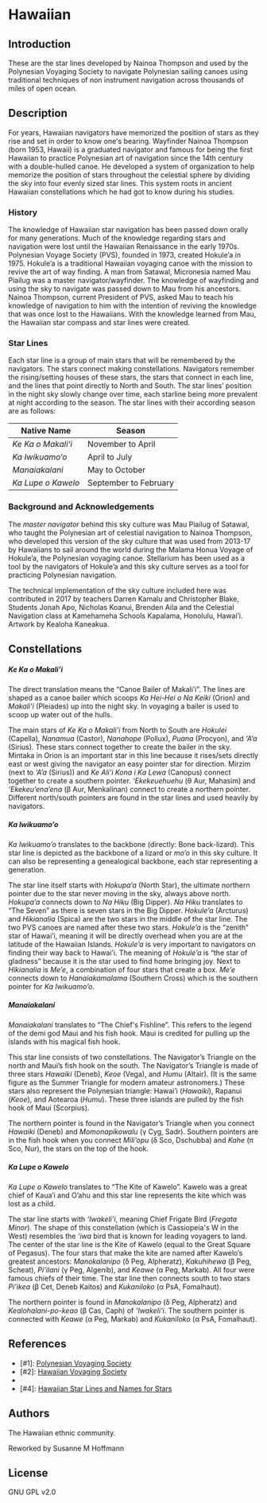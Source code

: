 # Hawaiian

## Introduction

These are the star lines developed by Nainoa Thompson and used by the
Polynesian Voyaging Society to navigate Polynesian sailing canoes using
traditional techniques of non instrument navigation across thousands of miles
of open ocean.

## Description

For years, Hawaiian navigators have memorized the position of stars as they
rise and set in order to know oneʻs bearing. Wayfinder Nainoa Thompson (born
1953, Hawaii) is a graduated navigator and famous for being the first Hawaiian
to practice Polynesian art of navigation since the 14th century with a
double-hulled canoe. He developed a system of organization to help memorize the
position of stars throughout the celestial sphere by dividing the sky into four
evenly sized star lines. This system roots in ancient Hawaiian constellations
which he had got to know during his studies.

### History

The knowledge of Hawaiian star navigation has been passed down orally for many
generations. Much of the knowledge regarding stars and navigation were lost
until the Hawaiian Renaissance in the early 1970s. Polynesian Voyage Society
(PVS), founded in 1973, created Hokule’a in 1975. Hokule’a is a traditional
Hawaiian voyaging canoe with the mission to revive the art of way finding. A
man from Satawal, Micronesia named Mau Piailug was a master
navigator/wayfinder. The knowledge of wayfinding and using the sky to navigate
was passed down to Mau from his ancestors. Nainoa Thompson, current President
of PVS, asked Mau to teach his knowledge of navigation to him with the
intention of reviving the knowledge that was once lost to the Hawaiians. With
the knowledge learned from Mau, the Hawaiian star compass and star lines were
created.

### Star Lines

Each star line is a group of main stars that will be remembered by the
navigators. The stars connect making constellations. Navigators remember the
rising/setting houses of these stars, the stars that connect in each line, and
the lines that point directly to North and South. The star lines’ position in
the night sky slowly change over time, each starline being more prevalent at
night according to the season. The star lines with their according season are
as follows:

| Native Name        | Season               |
|--------------------|----------------------|
| _Ke Ka o Makali‘i_ | November to April    |
| _Ka Iwikuamo‘o_    | April to July        |
| _Manaiakalani_     | May to October       |
| _Ka Lupe o Kawelo_ | September to February|

### Background and Acknowledgements

The _master navigator_ behind this sky culture was Mau Piailug of Satawal, who
taught the Polynesian art of celestial navigation to Nainoa Thompson, who
developed this version of the sky culture that was used from 2013-17 by
Hawaiians to sail around the world during the Malama Honua Voyage of Hokule’a,
the Polynesian voyaging canoe. Stellarium has been used as a tool by the
navigators of Hokule’a and this sky culture serves as a tool for practicing
Polynesian navigation.

The technical implementation of the sky culture included here was contributed
in 2017 by teachers Darren Kamalu and Christopher Blake, Students Jonah Apo,
Nicholas Koanui, Brenden Aila and the Celestial Navigation class at Kamehameha
Schools Kapalama, Honolulu, Hawai’i. Artwork by Kealoha Kaneakua.

## Constellations

##### Ke Ka o Makali’i

The direct translation means the “Canoe Bailer of Makali’i”. The lines are
shaped as a canoe bailer which scoops _Ka Hei-Hei o Na Keiki_ (Orion) and
_Makali’i_ (Pleiades) up into the night sky. In voyaging a bailer is used to
scoop up water out of the hulls.

The main stars of _Ke Ka o Makali’i_ from North to South are _Hokulei_
(Capella), _Nanamua_ (Castor), _Nanahope_ (Pollux), _Puana_ (Procyon), and
_‘A’a_ (Sirius). These stars connect together to create the bailer in the sky.
Mintaka in Orion is an important star in this line because it rises/sets
directly east or west giving the navigator an easy pointer star for direction.
Mirzim (next to _‘A’a_ (Sirius)) and _Ke Ali’i Kona i Ka Lewa_ (Canopus)
connect together to create a southern pointer. _‘Ekekeuehuehu_ (θ Aur, Mahasim)
and _‘Ekekeu’ena’ena_ (β Aur, Menkalinan) connect to create a northern pointer.
Different north/south pointers are found in the star lines and used heavily by
navigators.

##### Ka Iwikuamo’o

_Ka Iwikuamo’o_ translates to the backbone (directly: Bone back-lizard). This
star line is depicted as the backbone of a lizard or _mo’o_ in this sky
culture. It can also be representing a genealogical backbone, each star
representing a generation.

The star line itself starts with _Hokupa’a_ (North Star), the ultimate northern
pointer due to the star never moving in the sky, always above north. _Hokupa’a_
connects down to _Na Hiku_ (Big Dipper). _Na Hiku_ translates to “The Seven” as
there is seven stars in the Big Dipper. _Hokule’a_ (Arcturus) and _Hikianalia_
(Spica) are the two stars in the middle of the star line. The two PVS canoes
are named after these two stars. _Hokule’a_ is the “zenith” star of Hawai’i,
meaning it will be directly overhead when you are at the latitude of the
Hawaiian Islands. _Hokule’a_ is very important to navigators on finding their
way back to Hawai’i. The meaning of _Hokule’a_ is “the star of gladness”
because it is the star used to find home bringing joy. Next to _Hikianalia_ is
_Me’e_, a combination of four stars that create a box. _Me’e_ connects down to
_Hanaiakamalama_ (Southern Cross) which is the southern pointer for _Ka
Iwikuamo’o_.

##### Manaiakalani

_Manaiakalani_ translates to “The Chief's Fishline”. This refers to the legend
of the demi god Maui and his fish hook. Maui is credited for pulling up the
islands with his magical fish hook.

This star line consists of two constellations. The Navigator’s Triangle on the
north and Maui’s fish hook on the south. The Navigator’s Triangle is made of
three stars _Hawaiki_ (Deneb), _Keoe_ (Vega), and _Humu_ (Altair). (It is the
same figure as the Summer Triangle for modern amateur astronomers.) These stars
also represent the Polynesian triangle: Hawai’i (_Hawaiki_), Rapanui (_Keoe_),
and Aotearoa (_Humu_). These three islands are pulled by the fish hook of Maui
(Scorpius).

The northern pointer is found in the Navigator’s Triangle when you connect
_Hawaiki_ (Deneb) and _Momonapikowalu_ (γ Cyg, Sadr). Southern pointers are in
the fish hook when you connect _Mili’opu_ (δ Sco, Dschubba) and _Kahe_ (π Sco,
Nur), the stars on the top of the hook.

##### Ka Lupe o Kawelo

_Ka Lupe o Kawelo_ translates to “The Kite of Kawelo”. Kawelo was a great chief
of Kaua’i and O’ahu and this star line represents the kite which was lost as a
child.

The star line starts with _‘Iwakeli’i_, meaning Chief Frigate Bird (_Fregata
Minor_). The shape of this constellation (which is Cassiopeia's W in the West)
resembles the _‘iwa_ bird that is known for leading voyagers to land. The
center of the star line is the Kite of Kawelo (equal to the Great Square of
Pegasus). The four stars that make the kite are named after Kawelo’s greatest
ancestors: _Manokalanipo_ (δ Peg, Alpheratz), _Kakuhihewa_ (β Peg, Scheat),
_Pi’ilani_ (γ Peg, Algenib), and _Keawe_ (α Peg, Markab). All four were famous
chiefs of their time. The star line then connects south to two stars _Pi’ikea_
(β Cet, Deneb Kaitos) and _Kukaniloko_ (α PsA, Fomalhaut).

The northern pointer is found in _Manokalanipo_ (δ Peg, Alpheratz) and
_Kealohalani-po-keao_ (β Cas, Caph) of _‘Iwakeli’i_. The southern pointer is
connected with _Keawe_ (α Peg, Markab) and _Kukaniloko_ (α PsA, Fomalhaut).

## References

 - [#1]: [Polynesian Voyaging Society](http://hokulea.com)
 - [#2]: [Hawaiian Voyaging Society](http://pvs.kcc.hawaii.edu/ike/hookele/hawaiian_star_lines.html)
 - [#3]: [Imiloa](http://www.imiloahawaii.org/71/star-paths)
 - [#4]: [Hawaiian Star Lines and Names for Stars](http://archive.hokulea.com/ike/hookele/hawaiian_star_lines.html)

## Authors

The Hawaiian ethnic community.

Reworked by Susanne M Hoffmann

## License

GNU GPL v2.0
